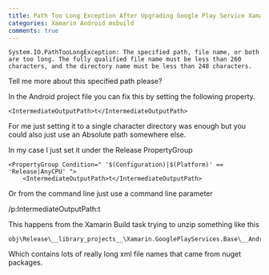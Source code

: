 ```yaml
---
title: Path Too Long Exception After Upgrading Google Play Service Xamarin Android
categories: Xamarin Android msbuild
comments: true
---
```



`
 System.IO.PathTooLongException: The specified path, file name, or both are too long. The fully qualified file name must be less than 260 characters, and the directory name must be less than 248 characters.
` 

 
Tell me more about this specified path please?


In the Android project file you can fix this by setting the following property.


    <IntermediateOutputPath>t</IntermediateOutputPath>

For me just setting it to a single character directory was enough but you could also just use an Absolute path somewhere else.

In my case I just set it under the Release PropertyGroup

```
<PropertyGroup Condition=" '$(Configuration)|$(Platform)' == 'Release|AnyCPU' ">
    <IntermediateOutputPath>t</IntermediateOutputPath>
```

Or from the command line just use a command line parameter

/p:IntermediateOutputPath:t


This happens from the Xamarin Build task trying to unzip something like this

    obj\Release\__library_projects__\Xamarin.GooglePlayServices.Base\__AndroidLibraryProjects__.zip

Which contains lots of really long xml file names that came from nuget packages.